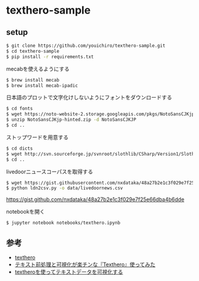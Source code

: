 # texthero-sample

## setup

```bash
$ git clone https://github.com/youichiro/texthero-sample.git
$ cd texthero-sample
$ pip install -r requirements.txt
```

mecabを使えるようにする

```bash
$ brew install mecab
$ brew install mecab-ipadic
```

日本語のプロットで文字化けしないようにフォントをダウンロードする

```bash
$ cd fonts
$ wget https://noto-website-2.storage.googleapis.com/pkgs/NotoSansCJKjp-hinted.zip
$ unzip NotoSansCJKjp-hinted.zip -d NotoSansCJKJP
$ cd ..
```

ストップワードを用意する

```bash
$ cd dicts
$ wget http://svn.sourceforge.jp/svnroot/slothlib/CSharp/Version1/SlothLib/NLP/Filter/StopWord/word/Japanese.txt -O stopwords.txt
$ cd ..
```

livedoorニュースコーパスを取得する

```bash
$ wget https://gist.githubusercontent.com/nxdataka/48a27b2e1c3f029e7f25e66dba4b6dde/raw/75b56c34869c6b290cdb54a0925f34baeace021a/ldn2csv.py
$ python ldn2csv.py -o data/livedoornews.csv
```
https://gist.github.com/nxdataka/48a27b2e1c3f029e7f25e66dba4b6dde


notebookを開く

```bash
$ jupyter notebook notebooks/texthero.ipynb
```


## 参考
- [texthero](https://github.com/jbesomi/texthero)
- [テキスト前処理と可視化が楽チンな『Texthero』使ってみた](https://qiita.com/h_yuma/items/c055c2fa801d0d60e63e)
- [textheroを使ってテキストデータを可視化する](https://qiita.com/youichiro/items/165d4272d8eb958f4bd5)
